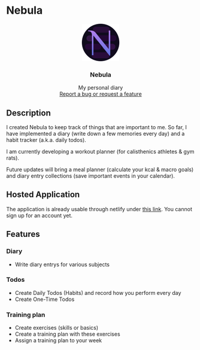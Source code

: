 # Nebula

<p align="center">
<img src="src/assets/logo.svg" alt="Logo" width="100" height="100">
  <h3 align="center">Nebula</h3>
  <p align="center">
    My personal diary
    <br/>
    <a href="https://github.com/schuler-ph/nebula/issues">Report a bug or request a feature</a>
  </p>
</p>

## Description

I created Nebula to keep track of things that are important to me. So far, I have implemented a diary (write down a few memories every day) and a habit tracker (a.k.a. daily todos).

I am currently developing a workout planner (for calisthenics athletes & gym rats).

Future updates will bring a meal planner (calculate your kcal & macro goals) and diary entry collections (save important events in your calendar).

## Hosted Application

The application is already usable through netlify under <a href="https://magnificent-rugelach-0a7290.netlify.app/">this link</a>.
You cannot sign up for an account yet.

## Features

### Diary

- Write diary entrys for various subjects

### Todos

- Create Daily Todos (Habits) and record how you perform every day
- Create One-Time Todos

### Training plan

- Create exercises (skills or basics)
- Create a training plan with these exercises
- Assign a training plan to your week
